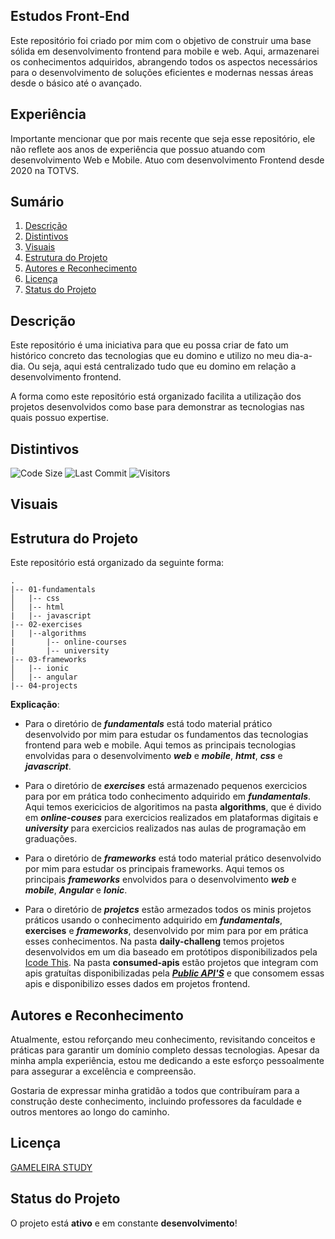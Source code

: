 ## Estudos Front-End
Este repositório foi criado por mim com o objetivo de construir uma base sólida em desenvolvimento frontend para mobile e web. Aqui, armazenarei os conhecimentos adquiridos, abrangendo todos os aspectos necessários para o desenvolvimento de soluções eficientes e modernas nessas áreas desde o básico até o avançado.

## Experiência
Importante mencionar que por mais recente que seja esse repositório, ele não reflete aos anos de experiência que possuo atuando com desenvolvimento Web e Mobile. Atuo com desenvolvimento Frontend desde 2020 na TOTVS. 

## Sumário
1. [Descrição](#descrição)
2. [Distintivos](#distintivos)
3. [Visuais](#visuais)
4. [Estrutura do Projeto](#estrutura-do-projeto)
5. [Autores e Reconhecimento](#autores-e-reconhecimento)
6. [Licença](#licença)
7. [Status do Projeto](#status-do-projeto)

## Descrição
Este repositório é uma iniciativa para que eu possa criar de fato um histórico concreto das tecnologias que eu domino e utilizo no meu dia-a-dia. Ou seja, aqui está centralizado tudo que eu domino em relação a desenvolvimento frontend. 

A forma como este repositório está organizado facilita a utilização dos projetos desenvolvidos como base para demonstrar as tecnologias nas quais possuo expertise.

## Distintivos
![Code Size](https://img.shields.io/github/languages/code-size/GAMELEIRA/estudos-frontend)
![Last Commit](https://img.shields.io/github/last-commit/GAMELEIRA/estudos-frontend)
![Visitors](https://badges.strrl.dev/visits/GAMELEIRA/estudos-frontend)

## Visuais

## Estrutura do Projeto

Este repositório está organizado da seguinte forma:

```plaintext
.
|-- 01-fundamentals
│   |-- css
│   |-- html
|   |-- javascript
|-- 02-exercises
|   |--algorithms 
|       |-- online-courses
|       |-- university
|-- 03-frameworks
│   |-- ionic
│   |-- angular
|-- 04-projects
```

**Explicação**: 

* Para o diretório de ***fundamentals*** está todo material prático desenvolvido por mim para estudar os fundamentos das tecnologias frontend para web e mobile. Aqui temos as principais tecnologias envolvidas para o desenvolvimento ***web*** e ***mobile***, ***htmt***, ***css*** e ***javascript***. 

* Para o diretório de ***exercises*** está armazenado pequenos exercicios para por em prática 
todo conhecimento adquirido em ***fundamentals***. Aqui temos exericicios de algoritimos na pasta **algorithms**, que é divido em ***online-couses*** para exercicios realizados em plataformas digitais e ***university*** para exercicios realizados nas aulas de programação em graduações.

* Para o diretório de ***frameworks*** está todo material prático desenvolvido por mim para estudar os principais frameworks. Aqui temos os principais ***frameworks*** envolvidos para o desenvolvimento ***web*** e ***mobile***, ***Angular*** e ***Ionic***.

* Para o diretório de ***projetcs*** estão armezados todos os minis projetos práticos usando o conhecimento adquirido em  ***fundamentals***, **exercises** e ***frameworks***, desenvolvido por mim para por em prática esses conhecimentos. Na pasta **daily-challeng** temos projetos desenvolvidos em um dia baseado em protótipos disponibilizados pela [Icode This](https://icodethis.com/app?ref=app-ideas). Na pasta **consumed-apis** estão projetos que integram com apis gratuítas disponibilizadas pela ***[Public API'S](https://publicapis.dev/)*** e que consomem essas apis e disponibilizo esses dados em projetos frontend.

## Autores e Reconhecimento
Atualmente, estou reforçando meu conhecimento, revisitando conceitos e práticas para garantir um domínio completo dessas tecnologias. Apesar da minha ampla experiência, estou me dedicando a este esforço pessoalmente para assegurar a excelência e compreensão.

Gostaria de expressar minha gratidão a todos que contribuíram para a construção deste conhecimento, incluindo professores da faculdade e outros mentores ao longo do caminho.

## Licença
[GAMELEIRA STUDY](LICENSE.md)

## Status do Projeto
O projeto está **ativo** e em constante **desenvolvimento**!
